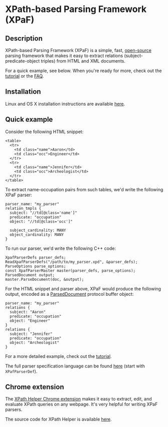 # XPath-based Parsing Framework (XPaF)

## Description

XPath-based Parsing Framework (XPaF) is a simple, fast, [open-source](https://github.com/google/xpaf) parsing framework that makes it easy to extract relations (subject-predicate-object triples) from HTML and XML documents.

For a quick example, see below. When you're ready for more, check out the [tutorial] or the [FAQ](faq.md).

## Installation

Linux and OS X installation instructions are available [here](https://github.com/google/xpaf/blob/master/README.md).

## Quick example

Consider the following HTML snippet:

    <table>
      <tr>
        <td class="name">Aaron</td>
        <td class="occ">Engineer</td>
      </tr>
      <tr>
        <td class="name">Jennifer</td>
        <td class="occ">Archeologist</td>
      </tr>
    </table>

To extract name-occupation pairs from such tables, we'd write the following XPaF parser:

    parser_name: "my_parser"
    relation_tmpls {
      subject: "//td[@class='name']"
      predicate: "occupation"
      object: "//td[@class='occ']"

      subject_cardinality: MANY
      object_cardinality: MANY
    }

To run our parser, we'd write the following C++ code:

    XpafParserDefs parser_defs;
    ReadXpafParserDefs("/path/to/my_parser.xpd", &parser_defs);
    ParseOptions parse_options;
    const XpafParserMaster master(parser_defs, parse_options);
    ParsedDocument output;
    master.ParseDocument(doc, &output);

For the HTML snippet and parser above, XPaF would produce the following output, encoded as a [ParsedDocument][parsed_document] protocol buffer object:

    parser_name: "my_parser"
    relations {
      subject: "Aaron"
      predicate: "occupation"
      object: "Engineer"
    }
    relations {
      subject: "Jennifer"
      predicate: "occupation"
      object: "Archeologist"
    }

For a more detailed example, check out the [tutorial].

The full parser specification language can be found [here][xpaf_parser_def] (start with `XPafParserDef`).

## Chrome extension

The [XPath Helper Chrome extension][crx] makes it easy to extract, edit, and evaluate XPath queries on any webpage. It's very helpful for writing XPaF parsers.

The source code for XPath Helper is available [here](https://github.com/google/xpaf/tree/master/chrome).

[crx]: https://chrome.google.com/webstore/detail/xpath-helper/hgimnogjllphhhkhlmebbmlgjoejdpjl
[parsed_document]: https://github.com/google/xpaf/blob/master/src/parsed_document.proto
[tutorial]: tutorial.md
[xpaf_parser_def]: https://github.com/google/xpaf/blob/master/src/xpaf_parser_def.proto
